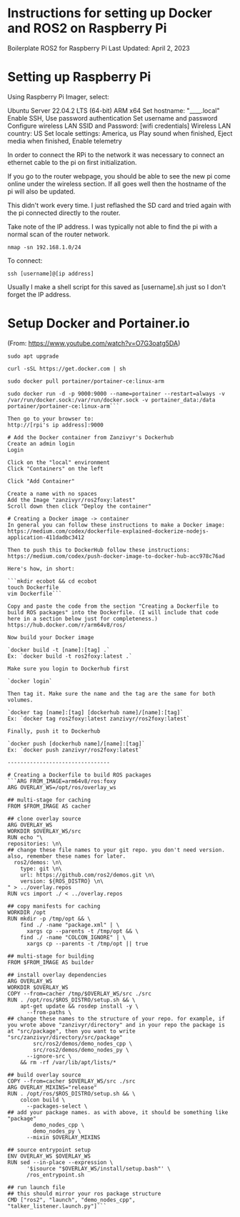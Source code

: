 # Instructions for setting up Docker and ROS2 on Raspberry Pi
Boilerplate ROS2 for Raspberry Pi
Last Updated: April 2, 2023

# Setting up Raspberry Pi
Using Raspberry Pi Imager, select:

Ubuntu Server 22.04.2 LTS (64-bit) ARM x64
Set hostname: "____.local"
Enable SSH, Use password authentication
Set username and password
Configure wireless LAN
SSID and Password: [wifi credentials]
Wireless LAN country: US
Set locale settings: America, us
Play sound when finished, Eject media when finished, Enable telemetry

In order to connect the RPi to the network it was necessary to connect an ethernet cable to the pi on first initialization.

If you go to the router webpage, you should be able to see the new pi come online under the wireless section. If all goes well then the hostname of the pi will also be updated.

This didn't work every time. I just reflashed the SD card and tried again with the pi connected directly to the router.

Take note of the IP address. I was typically not able to find the pi with a normal scan of the router network.

`nmap -sn 192.168.1.0/24`

To connect:

`ssh [username]@[ip address]`

Usually I make a shell script for this saved as [username].sh just so I don't forget the IP address.

# Setup Docker and Portainer.io
(From: https://www.youtube.com/watch?v=O7G3oatg5DA)

```sudo apt update
sudo apt upgrade

curl -sSL https://get.docker.com | sh

sudo docker pull portainer/portainer-ce:linux-arm

sudo docker run -d -p 9000:9000 --name=portainer --restart=always -v /var/run/docker.sock:/var/run/docker.sock -v portainer_data:/data portainer/portainer-ce:linux-arm```

Then go to your browser to:
http://[rpi's ip address]:9000

# Add the Docker container from Zanzivyr's Dockerhub
Create an admin login
Login

Click on the "local" environment
Click "Containers" on the left

Click "Add Container"

Create a name with no spaces
Add the Image "zanzivyr/ros2foxy:latest"
Scroll down then click "Deploy the container"

# Creating a Docker image -> container
In general you can follow these instructions to make a Docker image: https://medium.com/codex/dockerfile-explained-dockerize-nodejs-application-411dadbc3412

Then to push this to DockerHub follow these instructions: https://medium.com/codex/push-docker-image-to-docker-hub-acc978c76ad

Here's how, in short:

```mkdir ecobot && cd ecobot
touch Dockerfile
vim Dockerfile```

Copy and paste the code from the section "Creating a Dockerfile to build ROS packages" into the Dockerfile. (I will include that code here in a section below just for completeness.) https://hub.docker.com/r/arm64v8/ros/

Now build your Docker image

`docker build -t [name]:[tag] .`
Ex: `docker build -t ros2foxy:latest .`

Make sure you login to Dockerhub first

`docker login`

Then tag it. Make sure the name and the tag are the same for both volumes.

`docker tag [name]:[tag] [dockerhub name]/[name]:[tag]`
Ex: `docker tag ros2foxy:latest zanzivyr/ros2foxy:latest`

Finally, push it to Dockerhub

`docker push [dockerhub name]/[name]:[tag]`
Ex: `docker push zanzivyr/ros2foxy:latest`

--------------------------------

# Creating a Dockerfile to build ROS packages
```ARG FROM_IMAGE=arm64v8/ros:foxy
ARG OVERLAY_WS=/opt/ros/overlay_ws

## multi-stage for caching
FROM $FROM_IMAGE AS cacher

## clone overlay source
ARG OVERLAY_WS
WORKDIR $OVERLAY_WS/src
RUN echo "\
repositories: \n\
## change these file names to your git repo. you don't need version. also, remember these names for later.
  ros2/demos: \n\
    type: git \n\
    url: https://github.com/ros2/demos.git \n\
    version: ${ROS_DISTRO} \n\
" > ../overlay.repos
RUN vcs import ./ < ../overlay.repos

## copy manifests for caching
WORKDIR /opt
RUN mkdir -p /tmp/opt && \
    find ./ -name "package.xml" | \
      xargs cp --parents -t /tmp/opt && \
    find ./ -name "COLCON_IGNORE" | \
      xargs cp --parents -t /tmp/opt || true

## multi-stage for building
FROM $FROM_IMAGE AS builder

## install overlay dependencies
ARG OVERLAY_WS
WORKDIR $OVERLAY_WS
COPY --from=cacher /tmp/$OVERLAY_WS/src ./src
RUN . /opt/ros/$ROS_DISTRO/setup.sh && \
    apt-get update && rosdep install -y \
      --from-paths \
## change these names to the structure of your repo. for example, if you wrote above "zanzivyr/directory" and in your repo the package is at "src/package", then you want to write "src/zanzivyr/directory/src/package"
        src/ros2/demos/demo_nodes_cpp \
        src/ros2/demos/demo_nodes_py \
      --ignore-src \
    && rm -rf /var/lib/apt/lists/*

## build overlay source
COPY --from=cacher $OVERLAY_WS/src ./src
ARG OVERLAY_MIXINS="release"
RUN . /opt/ros/$ROS_DISTRO/setup.sh && \
    colcon build \
      --packages-select \
## add your package names. as with above, it should be something like "package"
        demo_nodes_cpp \
        demo_nodes_py \
      --mixin $OVERLAY_MIXINS

## source entrypoint setup
ENV OVERLAY_WS $OVERLAY_WS
RUN sed --in-place --expression \
      '$isource "$OVERLAY_WS/install/setup.bash"' \
      /ros_entrypoint.sh

## run launch file
## this should mirror your ros package structure
CMD ["ros2", "launch", "demo_nodes_cpp", "talker_listener.launch.py"]```

